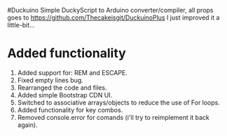 #Duckuino
Simple DuckyScript to Arduino converter/compiler, all props goes to https://github.com/Thecakeisgit/DuckuinoPlus
I just improved it a little-bit...

# Added functionality
1. Added support for: REM and ESCAPE.
2. Fixed empty lines bug.
3. Rearranged the code and files.
4. Added simple Bootstrap CDN UI.
5. Switched to associative arrays/objects to reduce the use of For loops.
6. Added functionality for key combos.
7. Removed console.error for comands (i'll try to reimplement it back again).
